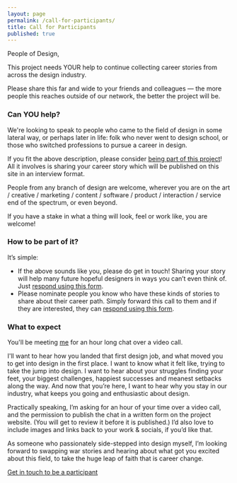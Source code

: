 ```yaml
---
layout: page
permalink: /call-for-participants/
title: Call for Participants
published: true
---
```


People of Design,


This project needs YOUR help to continue collecting career stories from across the design industry.

Please share this far and wide to your friends and colleagues — the more people this reaches outside of our network, the better the project will be.

### Can YOU help?

We're looking to speak to people who came to the field of design in some lateral way, or perhaps later in life: folk who never went to design school, or those who switched professions to pursue a career in design. 

If you fit the above description, please consider [being part of this project](#)! All it involves is sharing your career story which will be published on this site in an interview format.

People from any branch of design are welcome, wherever you are on the art / creative / marketing / content / software / product / interaction / service end of the spectrum, or even beyond. 

If you have a stake in what a thing will look, feel or work like, you are welcome!

### How to be part of it?

It’s simple:

- If the above sounds like you, please do get in touch! Sharing your story will help many future hopeful designers in ways you can’t even think of. Just [respond using this form](https://docs.google.com/forms/d/e/1FAIpQLSePfikEjU6Cuz-Ro8UKtnEJ0jlMvWMk8dgef-Iv5B5l5ucucQ/viewform).
- Please nominate people you know who have these kinds of stories to share about their career path. Simply forward this call to them and if they are interested, they can [respond using this form](https://docs.google.com/forms/d/e/1FAIpQLSePfikEjU6Cuz-Ro8UKtnEJ0jlMvWMk8dgef-Iv5B5l5ucucQ/viewform).


### What to expect

You'll be meeting [me](#) for an hour long chat over a video call.

I'll want to hear how you landed that first design job, and what moved you to get into design in the first place. I want to know what it felt like, trying to take the jump into design. I want to hear about your struggles finding your feet, your biggest challenges, happiest successes and meanest setbacks along the way. And now that you’re here, I want to hear why you stay in our industry, what keeps you going and enthusiastic about design.

Practically speaking, I’m asking for an hour of your time over a video call, and the permission to publish the chat in a written form on the project website. (You will get to review it before it is published.) I’d also love to include images and links back to your work & socials, if you’d like that.

As someone who passionately side-stepped into design myself, I’m looking forward to swapping war stories and hearing about what got you excited about this field, to take the huge leap of faith that is career change.

[Get in touch to be a participant](#)







